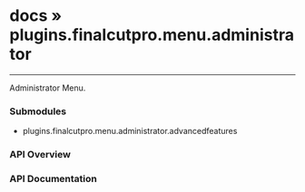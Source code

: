 # [docs](index.md) » plugins.finalcutpro.menu.administrator
---

Administrator Menu.

<style type="text/css">
	a { text-decoration: none; }
	a:hover { text-decoration: underline; }
	th { background-color: #DDDDDD; vertical-align: top; padding: 3px; }
	td { width: 100%; background-color: #EEEEEE; vertical-align: top; padding: 3px; }
	table { width: 100% ; border: 1px solid #0; text-align: left; }
	section > table table td { width: 0; }
</style>
<link rel="stylesheet" href="../../css/docs.css" type="text/css" media="screen" />
<h3>Submodules</h3>
<ul>
<li><a href="plugins.finalcutpro.menu.administrator.advancedfeatures.md">plugins.finalcutpro.menu.administrator.advancedfeatures</a></li>
</ul>
<h3>API Overview</h3>
<ul>
</ul>
<h3>API Documentation</h3>
